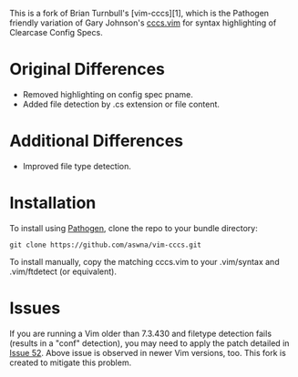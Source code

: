 This is a fork of Brian Turnbull's [vim-cccs][1], which is the Pathogen friendly variation of
Gary Johnson's [cccs.vim][2] for syntax highlighting of Clearcase Config Specs.

Original Differences
====================

* Removed highlighting on config spec pname.
* Added file detection by .cs extension or file content.

Additional Differences
======================

* Improved file type detection.

Installation
============

To install using [Pathogen][3], clone the repo to your bundle directory:

    git clone https://github.com/aswna/vim-cccs.git

To install manually, copy the matching cccs.vim to your .vim/syntax and .vim/ftdetect (or equivalent).

Issues
======

If you are running a Vim older than 7.3.430 and filetype detection fails
(results in a "conf" detection), you may need to apply the patch detailed in [Issue 52][4].
Above issue is observed in newer Vim versions, too. This fork is created to mitigate this problem.

[2]: http://www.spocom.com/users/gjohnson/vim/
[3]: https://github.com/tpope/vim-pathogen
[4]: http://code.google.com/p/vim/issues/detail?id=52
